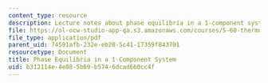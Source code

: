```yaml
---
content_type: resource
description: Lecture notes about phase equilibria in a 1-component system.
file: https://ol-ocw-studio-app-qa.s3.amazonaws.com/courses/5-60-thermodynamics-kinetics-spring-2008/b312114e4e885b69b5746dcad660cc4f_lec_18.pdf
file_type: application/pdf
parent_uid: 74591afb-232e-eb20-5c41-17359f843701
resourcetype: Document
title: Phase Equilibria in a 1-Component System
uid: b312114e-4e88-5b69-b574-6dcad660cc4f
---
```


